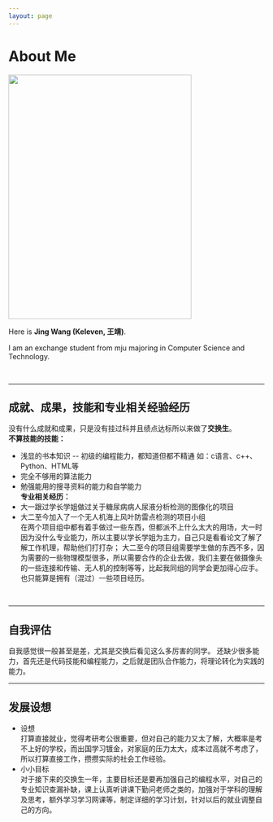 ```yaml
---
layout: page
---
```


# About Me

<img src="https://Keleven-7.github.io/Keleven.jpg" class="floatpic" width="360" height="480">

Here is **Jing Wang (Keleven, 王靖)**.

I am an exchange student from mju majoring in Computer Science and Technology.

<br>

---

## 成就、成果，技能和专业相关经验经历

没有什么成就和成果，只是没有挂过科并且绩点达标所以来做了**交换生**。<br>
**不算技能的技能：**
- 浅显的书本知识
-- 初级的编程能力，都知道但都不精通 如：c语言、c++、Python、HTML等
- 完全不够用的算法能力
- 勉强能用的搜寻资料的能力和自学能力<br>
**专业相关经历：**
- 大一跟过学长学姐做过关于糖尿病病人尿液分析检测的图像化的项目
- 大二至今加入了一个无人机海上风叶防雷点检测的项目小组<br>
在两个项目组中都有着手做过一些东西，但都派不上什么太大的用场，大一时因为没什么专业能力，所以主要以学长学姐为主力，自己只是看看论文了解了解工作机理，帮助他们打打杂；
大二至今的项目组需要学生做的东西不多，因为需要的一些物理模型很多，所以需要合作的企业去做，我们主要在做摄像头的一些连接和传输、无人机的控制等等，比起我同组的同学会更加得心应手。
也只能算是拥有（混过）一些项目经历。
<br>

---

## 自我评估
自我感觉很一般甚至是差，尤其是交换后看见这么多厉害的同学。
还缺少很多能力，首先还是代码技能和编程能力，之后就是团队合作能力，将理论转化为实践的能力。
<br>

---

## 发展设想
- 设想 <br>
打算直接就业，觉得考研考公很重要，但对自己的能力又太了解，大概率是考不上好的学校，而出国学习镀金，对家庭的压力太大，成本过高就不考虑了，所以打算直接工作，攒攒实际的社会工作经验。
- 小小目标 <br>
对于接下来的交换生一年，主要目标还是要再加强自己的编程水平，对自己的专业知识查漏补缺，课上认真听讲课下勤问老师之类的，加强对于学科的理解及思考，额外学习学习网课等，制定详细的学习计划，针对以后的就业调整自己的方向。